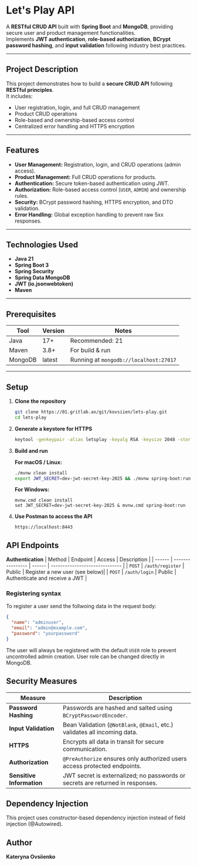 #  Let's Play API

A **RESTful CRUD API** built with **Spring Boot** and **MongoDB**, providing secure user and product management functionalities.  
Implements **JWT authentication**, **role-based authorization**, **BCrypt password hashing**, and **input validation** following industry best practices.

---

##  Project Description

This project demonstrates how to build a **secure CRUD API** following **RESTful principles**.  
It includes:

- User registration, login, and full CRUD management  
- Product CRUD operations  
- Role-based and ownership-based access control  
- Centralized error handling and HTTPS encryption

---

##  Features

- **User Management:** Registration, login, and CRUD operations (admin access).  
- **Product Management:** Full CRUD operations for products.  
- **Authentication:** Secure token-based authentication using JWT.  
- **Authorization:** Role-based access control (`USER`, `ADMIN`) and ownership rules.  
- **Security:** BCrypt password hashing, HTTPS encryption, and DTO validation.  
- **Error Handling:** Global exception handling to prevent raw 5xx responses.

---

##  Technologies Used

- **Java 21**  
- **Spring Boot 3**  
- **Spring Security**  
- **Spring Data MongoDB**  
- **JWT (io.jsonwebtoken)**  
- **Maven**

---

##  Prerequisites

| Tool | Version | Notes |
|------|----------|-------|
| Java | 17+ | Recommended: 21 |
| Maven | 3.8+ | For build & run |
| MongoDB | latest | Running at `mongodb://localhost:27017` |

---

## Setup

1. **Clone the repository**
   ```sh
   git clone https://01.gritlab.ax/git/kovsiien/lets-play.git
   cd lets-play
   ```

2. **Generate a keystore for HTTPS**
   ```sh
   keytool -genkeypair -alias letsplay -keyalg RSA -keysize 2048 -storetype PKCS12 -keystore src/main/resources/keystore.p12 -validity 3650 -storepass changeit
   ```

3. **Build and run**

   **For macOS / Linux:**
   ```bash
   ./mvnw clean install
   export JWT_SECRET=dev-jwt-secret-key-2025 && ./mvnw spring-boot:run
      ```

   **For Windows:**
      ```
   mvnw.cmd clean install
   set JWT_SECRET=dev-jwt-secret-key-2025 & mvnw.cmd spring-boot:run
      ```

4. **Use Postman to access the API**
   ```
   https://localhost:8443
   ```
       


## API Endpoints

**Authentication**
| Method | Endpoint         | Access | Description                    |
| ------ | ---------------- | ------ | ------------------------------ |
| `POST` | `/auth/register` | Public | Register a new user (see below)|
| `POST` | `/auth/login`    | Public | Authenticate and receive a JWT |

### Registering syntax

To register a user send the follwoing data in the request body:

```json
{
  "name": "adminuser",
  "email": "admin@example.com",
  "password": "yourpassword"
}
```

The user will always be registered with the default `USER` role to prevent uncontrolled admin creation. User role can be changed directly in MongoDB.


##  Security Measures

| Measure                   | Description                                                                    |
| ------------------------- | ------------------------------------------------------------------------------ |
| **Password Hashing**      | Passwords are hashed and salted using `BCryptPasswordEncoder`.                 |
| **Input Validation**      | Bean Validation (`@NotBlank`, `@Email`, etc.) validates all incoming data.     |
| **HTTPS**                 | Encrypts all data in transit for secure communication.                         |
| **Authorization**         | `@PreAuthorize` ensures only authorized users access protected endpoints.      |
| **Sensitive Information** | JWT secret is externalized; no passwords or secrets are returned in responses. |


## Dependency Injection

This project uses constructor-based dependency injection instead of field injection (@Autowired).


## Author

**Kateryna Ovsiienko**